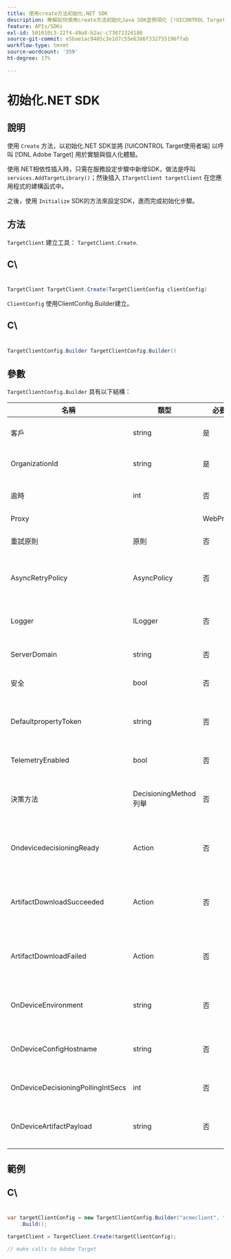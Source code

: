 ```yaml
---
title: 使用create方法初始化.NET SDK
description: 瞭解如何使用create方法初始化Java SDK並例項化 [!UICONTROL TargetClient] 以呼叫 [!DNL Adobe Target] 用於實驗與個人化體驗。
feature: APIs/SDKs
exl-id: 501010c3-22f4-49a8-b2ac-c7307232d180
source-git-commit: e5bae1ac9485c3e1d7c55e6386f332755196ffab
workflow-type: tm+mt
source-wordcount: '359'
ht-degree: 17%

---
```


# 初始化.NET SDK

## 說明

使用 `Create` 方法，以初始化.NET SDK並將 [!UICONTROL Target使用者端] 以呼叫 [!DNL Adobe Target] 用於實驗與個人化體驗。

使用.NET相依性插入時，只需在服務設定步驟中新增SDK，做法是呼叫 `services.AddTargetLibrary()`；然後插入 `ITargetClient targetClient` 在您應用程式的建構函式中。

之後，使用 `Initialize` SDK的方法來設定SDK，進而完成初始化步驟。

## 方法

`TargetClient` 建立工具： `TargetClient.Create`.

## C\
#

```csharp {line-numbers="true"}
TargetClient TargetClient.Create(TargetClientConfig clientConfig)
```

`ClientConfig` 使用ClientConfig.Builder建立。

## C\
#

```csharp {line-numbers="true"}
TargetClientConfig.Builder TargetClientConfig.Builder()
```

## 參數

`TargetClientConfig.Builder` 具有以下結構：

| 名稱 | 類型 | 必要 | 預設值 | 說明 |
| --- | --- | --- | --- | --- |
| 客戶 | string | 是 | 無 | [!UICONTROL Target使用者端Id] |
| OrganizationId | string | 是 | 無 | [!UICONTROL Experience Cloud組織ID] |
| 逾時 | int | 否 | 10000 | 所有要求的逾時（以毫秒為單位） |
| Proxy |  | WebProxy | 否 | null | 全部的Proxy [!DNL Target] 請求 |
| 重試原則 | 原則 | 否 | null | 全部重試原則 [!DNL Target] 請求 |
| AsyncRetryPolicy | AsyncPolicy | 否 | null | 所有使用者非同步重試原則 [!DNL Target] 請求 |
| Logger | ILogger | 否 | null | 用於的偵錯記錄 [!DNL Target] 要求和回應 |
| ServerDomain | string | 否 | `client.tt.omtrdc.net` | 覆寫預設主機名稱 |
| 安全 | bool | 否 | true | 取消設定以強制執行HTTP配置 |
| DefaultpropertyToken | string | 否 | null | 設定預設屬性權杖的間隔 `getOffers` 呼叫 |
| TelemetryEnabled | bool | 否 | true | 傳送遙測資料以改善SDK使用體驗 |
| 決策方法 | DecisioningMethod列舉 | 否 | ServerSide | 必須設定為OnDevice或Hybrid才能啟用裝置上決策 |
| OndevicedecisioningReady | Action | 否 | null | 委派裝置上決策就緒事件（當裝置上決策就緒時呼叫一次） |
| ArtifactDownloadSucceeded | Action | 否 | null | 委派裝置上決策成品下載成功（在每次成功下載成品時呼叫） |
| ArtifactDownloadFailed | Action | 否 | null | 裝置上決策成品下載失敗的委派（在每次失敗的成品下載時呼叫） |
| OnDeviceEnvironment | string | 否 | 生產 | 可用來指定不同的裝置上環境，例如中繼環境 |
| OnDeviceConfigHostname | string | 否 | `assets.adobetarget.com` | 可用來指定其他主機來下載裝置上決策成品檔案 |
| OnDeviceDecisioningPollingIntSecs | int | 否 | 300 （5分鐘） | 擷取裝置上決策成品檔案的間隔秒數 |
| OnDeviceArtifactPayload | string | 否 | null | 提供具有本機成品裝載的裝置上決策，以允許立即執行 |

## 範例

## C\
#

```csharp {line-numbers="true"}
var targetClientConfig = new TargetClientConfig.Builder("acmeclient", "ABCDEF012345677890ABCDEF0@AdobeOrg")
    .Build();

targetClient = TargetClient.Create(targetClientConfig);

// make calls to Adobe Target
```

